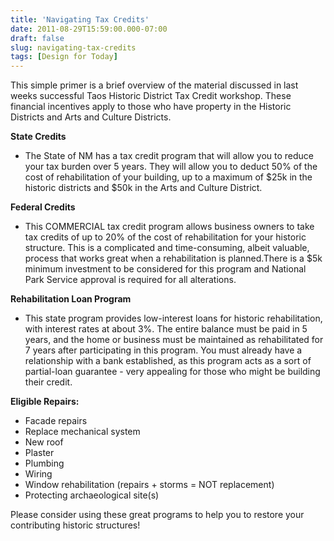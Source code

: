 ```yaml
---
title: 'Navigating Tax Credits'
date: 2011-08-29T15:59:00.000-07:00
draft: false
slug: navigating-tax-credits
tags: [Design for Today]
---
```


This simple primer is a brief overview of the material discussed in last weeks successful Taos Historic District Tax Credit workshop. These financial incentives apply to those who have property in the Historic Districts and Arts and Culture Districts.  
  
**State Credits**  

- The State of NM has a tax credit program that will allow you to reduce your tax burden over 5 years. They will allow you to deduct 50% of the cost of rehabilitation of your building, up to a maximum of $25k in the historic districts and $50k in the Arts and Culture District.

**Federal Credits**  

- This COMMERCIAL tax credit program allows business owners to take tax credits of up to 20% of the cost of rehabilitation for your historic structure. This is a complicated and time-consuming, albeit valuable, process that works great when a rehabilitation is planned.There is a $5k minimum investment to be considered for this program and National Park Service approval is required for all alterations.

**Rehabilitation Loan Program**  

- This state program provides low-interest loans for historic rehabilitation, with interest rates at about 3%. The entire balance must be paid in 5 years, and the home or business must be maintained as rehabilitated for 7 years after participating in this program. You must already have a relationship with a bank established, as this program acts as a sort of partial-loan guarantee - very appealing for those who might be building their credit.

**Eligible Repairs:**  

- Facade repairs
- Replace mechanical system
- New roof
- Plaster
- Plumbing
- Wiring
- Window rehabilitation (repairs + storms = NOT replacement)
- Protecting archaeological site(s)

Please consider using these great programs to help you to restore your contributing historic structures!